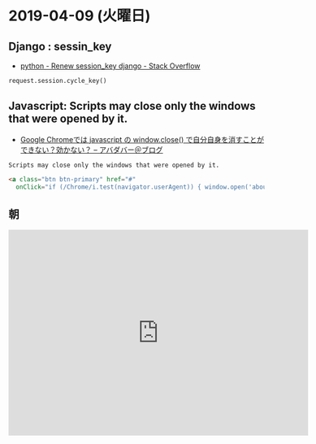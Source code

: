 # 2019-04-09 (火曜日)

## Django : sessin_key

- [python - Renew session_key django - Stack Overflow](https://stackoverflow.com/questions/25953486/renew-session-key-django)

~~~py
request.session.cycle_key()
~~~

## Javascript: Scripts may close only the windows that were opened by it.

- [Google Chromeでは javascript の window.close() で自分自身を消すことができない？効かない？ – アバダバー＠ブログ](http://abbadabba.coolk2.com/915/)

~~~
Scripts may close only the windows that were opened by it.
~~~

~~~html
<a class="btn btn-primary" href="#"
  onClick="if (/Chrome/i.test(navigator.userAgent)) { window.open('about:blank', '_self').close(); } else  { window.close(); }">閉じる</a
~~~

## 朝

<iframe height='405' width='590' frameborder='0' allowtransparency='true' scrolling='no' src='https://www.strava.com/activities/2275780951/embed/143420d32519fe51ffe0ed83d1c8938d821177c7'></iframe>

